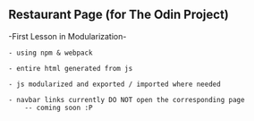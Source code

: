 ## Restaurant Page (for The Odin Project)

-First Lesson in Modularization-

    - using npm & webpack
    
    - entire html generated from js
    
    - js modularized and exported / imported where needed
    
    - navbar links currently DO NOT open the corresponding page
        -- coming soon :P
